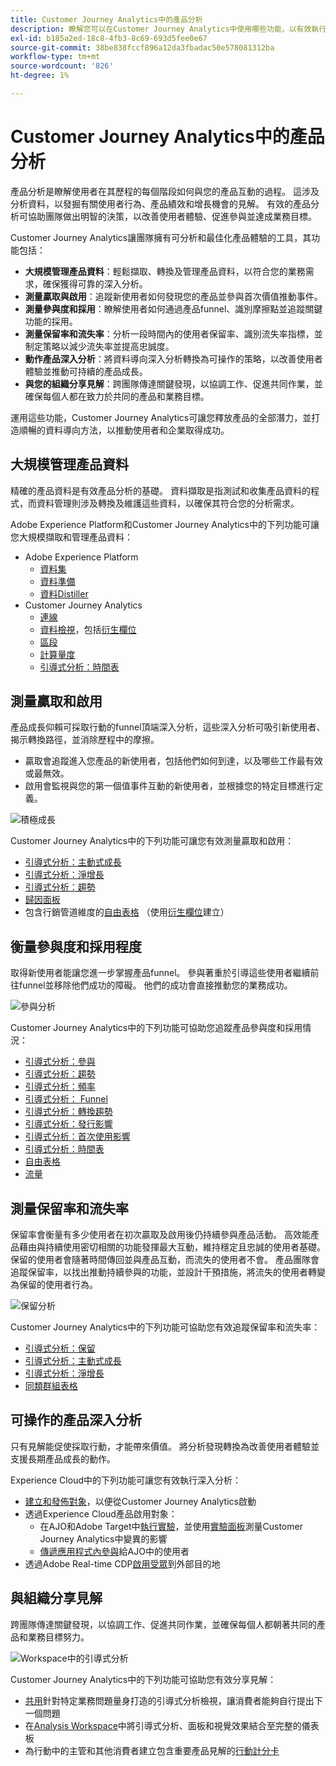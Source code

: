 ```yaml
---
title: Customer Journey Analytics中的產品分析
description: 瞭解您可以在Customer Journey Analytics中使用哪些功能，以有效執行產品分析。
exl-id: b185a2ed-18c8-4fb3-8c69-693d5fee0e67
source-git-commit: 38be838fccf896a12da3fbadac50e578081312ba
workflow-type: tm+mt
source-wordcount: '826'
ht-degree: 1%

---
```


# Customer Journey Analytics中的產品分析

產品分析是瞭解使用者在其歷程的每個階段如何與您的產品互動的過程。 這涉及分析資料，以發掘有關使用者行為、產品績效和增長機會的見解。 有效的產品分析可協助團隊做出明智的決策，以改善使用者體驗、促進參與並達成業務目標。

Customer Journey Analytics讓團隊擁有可分析和最佳化產品體驗的工具，其功能包括：

* **大規模管理產品資料**：輕鬆擷取、轉換及管理產品資料，以符合您的業務需求，確保獲得可靠的深入分析。
* **測量贏取與啟用**：追蹤新使用者如何發現您的產品並參與首次價值推動事件。
* **測量參與度和採用**：瞭解使用者如何通過產品funnel、識別摩擦點並追蹤關鍵功能的採用。
* **測量保留率和流失率**：分析一段時間內的使用者保留率、識別流失率指標，並制定策略以減少流失率並提高忠誠度。
* **動作產品深入分析**：將資料導向深入分析轉換為可操作的策略，以改善使用者體驗並推動可持續的產品成長。
* **與您的組織分享見解**：跨團隊傳達關鍵發現，以協調工作、促進共同作業，並確保每個人都在致力於共同的產品和業務目標。

運用這些功能，Customer Journey Analytics可讓您釋放產品的全部潛力，並打造順暢的資料導向方法，以推動使用者和企業取得成功。

## 大規模管理產品資料

精確的產品資料是有效產品分析的基礎。 資料擷取是指測試和收集產品資料的程式，而資料管理則涉及轉換及維護這些資料，以確保其符合您的分析需求。

Adobe Experience Platform和Customer Journey Analytics中的下列功能可讓您大規模擷取和管理產品資料：

* Adobe Experience Platform
   * [資料集&#x200B;](https://experienceleague.adobe.com/zh-hant/docs/experience-platform/catalog/datasets/overview)
   * [資料準備&#x200B;](https://experienceleague.adobe.com/zh-hant/docs/experience-platform/data-prep/home)
   * [資料Distiller&#x200B;](https://experienceleague.adobe.com/zh-hant/docs/experience-platform/query/data-distiller/overview)
* Customer Journey Analytics
   * [連線&#x200B;](/help/connections/overview.md)
   * [資料檢視](/help/data-views/data-views.md)，包括[衍生欄位&#x200B;](/help/data-views/derived-fields/derived-fields.md)
   * [區段&#x200B;](/help/components/segments/seg-overview.md)
   * [計算量度](/help/components/calc-metrics/calc-metr-overview.md)
   * [引導式分析&#x200B;：時間表&#x200B;](/help/guided-analysis/types/timeline.md)

## 測量贏取和啟用

產品成長仰賴可採取行動的funnel頂端深入分析，這些深入分析可吸引新使用者、揭示轉換路徑，並消除歷程中的摩擦。

* 贏取會追蹤進入您產品的新使用者，包括他們如何到達，以及哪些工作最有效或最無效。
* 啟用會監視與您的第一個值事件互動的新使用者，並根據您的特定目標進行定義。

![積極成長](/help/guided-analysis/assets/active.png)

Customer Journey Analytics中的下列功能可讓您有效測量贏取和啟用：

* [引導式分析&#x200B;：主動式成長](/help/guided-analysis/types/active-growth.md)
* [引導式分析：淨增長](/help/guided-analysis/types/net-growth.md)
* [引導式分析：趨勢](/help/guided-analysis//types/trends.md)
* [歸因面板&#x200B;](/help/analysis-workspace/c-panels/attribution.md)
* 包含行銷管道維度的[自由表格](/help/analysis-workspace/c-panels/freeform-panel.md) （使用[衍生欄位](/help/data-views/derived-fields/derived-fields.md)建立）

## 衡量參與度和採用程度

取得新使用者能讓您進一步掌握產品funnel。 參與著重於引導這些使用者繼續前往funnel並移除他們成功的障礙。 他們的成功會直接推動您的業務成功。

![參與分析](/help/guided-analysis/assets/feature-matrix.png)

Customer Journey Analytics中的下列功能可協助您追蹤產品參與度和採用情況：

* [引導式分析：參與](/help/guided-analysis/types/engagement.md)
* [引導式分析：趨勢](/help/guided-analysis/types/trends.md)
* [引導式分析：頻率](/help/guided-analysis/types/frequency.md)
* [引導式分析： Funnel](/help/guided-analysis/types/funnel.md)
* [引導式分析：轉換趨勢](/help/guided-analysis/types/conversion-trends.md)
* [引導式分析：發行影響](/help/guided-analysis/types/release-impact.md)
* [引導式分析：首次使用影響&#x200B;](/help/guided-analysis/types/first-use-impact.md)
* [引導式分析：時間表](/help/guided-analysis/types/timeline.md)
* [自由表格&#x200B;](/help/analysis-workspace/c-panels/freeform-panel.md)
* [流量](/help/analysis-workspace/visualizations/c-flow/flow.md)

## 測量保留率和流失率

保留率會衡量有多少使用者在初次贏取及啟用後仍持續參與產品活動。 高效能產品藉由與持續使用密切相關的功能發揮最大互動，維持穩定且忠誠的使用者基礎。 保留的使用者會隨著時間傳回並與產品互動，而流失的使用者不會。 產品團隊會追蹤保留率，以找出推動持續參與的功能，並設計干預措施，將流失的使用者轉變為保留的使用者行為。

![保留分析](/help/guided-analysis/assets/retention.png)

Customer Journey Analytics中的下列功能可協助您有效追蹤保留率和流失率：

* [引導式分析：保留](/help/guided-analysis/types/retention.md)&#x200B;
* [引導式分析：主動式成長](/help/guided-analysis/types/active-growth.md)
* [引導式分析：淨增長](/help/guided-analysis/types/net-growth.md)
* [同類群組表格&#x200B;](/help/analysis-workspace/visualizations/cohort-table/cohort-analysis.md)

## 可操作的產品深入分析

只有見解能促使採取行動，才能帶來價值。 將分析發現轉換為改善使用者體驗並支援長期產品成長的動作。

Experience Cloud中的下列功能可讓您有效執行深入分析：

* [建立和發佈對象](/help/components/audiences/publish.md)&#x200B;，以便從Customer Journey Analytics啟動
* 透過Experience Cloud產品啟用對象：
   * 在AJO和Adobe Target中[執行實驗](https://experienceleague.adobe.com/zh-hant/docs/journey-optimizer/using/content-management/content-experiment/get-started-experiment)，並使用[實驗面板](/help/analysis-workspace/c-panels/experimentation.md)測量Customer Journey Analytics中變異的影響
   * [傳遞應用程式內參與](https://experienceleague.adobe.com/zh-hant/docs/journey-optimizer/using/channels/in-app/get-started-in-app)給AJO中的使用者
* 透過Adobe Real-time CDP&#x200B;[啟用受眾](https://experienceleague.adobe.com/zh-hant/docs/experience-platform/destinations/ui/activate/activation-overview)到外部目的地

## 與組織分享見解&#x200B;

跨團隊傳達關鍵發現，以協調工作、促進共同作業，並確保每個人都朝著共同的產品和業務目標努力。

![Workspace中的引導式分析](assets/guided-analysis-workspace.png)

Customer Journey Analytics中的下列功能可協助您有效分享見解：

* [共用](/help/analysis-workspace/curate-share/share-projects.md)針對特定業務問題量身打造的引導式分析檢視，讓消費者能夠自行提出下一個問題
* 在[Analysis Workspace](/help/analysis-workspace/home.md)中將引導式分析、面板和視覺效果結合至完整的儀表板
* 為行動中的主管和其他消費者建立包含重要產品見解的[行動計分卡](/help/mobile-app/home.md)
